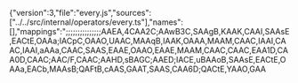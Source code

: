 {"version":3,"file":"every.js","sources":["../../src/internal/operators/every.ts"],"names":[],"mappings":";;;;;;;;;;;;;;;AAEA,4CAA2C;AAwB3C,SAAgB,KAAK,CAAI,SAAsE,EACtE,OAAa;IACpC,OAAO,UAAC,MAAqB,IAAK,OAAA,MAAM,CAAC,IAAI,CAAC,IAAI,aAAa,CAAC,SAAS,EAAE,OAAO,EAAE,MAAM,CAAC,CAAC,EAA1D,CAA0D,CAAC;AAC/F,CAAC;AAHD,sBAGC;AAED;IACE,uBAAoB,SAAsE,EACtE,OAAa,EACb,MAAsB;QAFtB,cAAS,GAAT,SAAS,CAA6D;QACtE,YAAO,GAA